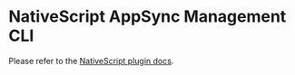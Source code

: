 # NativeScript AppSync Management CLI

Please refer to the [NativeScript plugin docs](https://github.com/EddyVerbruggen/nativescript-app-sync).
